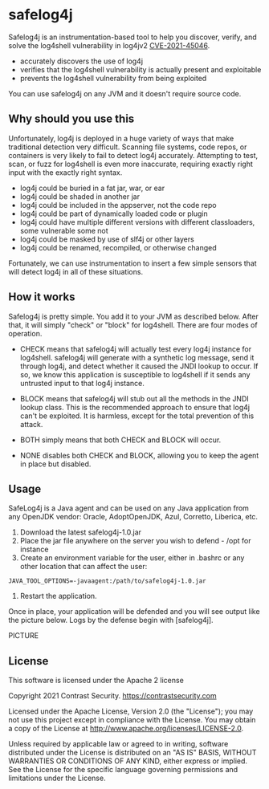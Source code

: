 # safelog4j

Safelog4j is an instrumentation-based tool to help you discover, verify, and solve the log4shell vulnerability in log4jv2 [CVE-2021-45046](https://cve.mitre.org/cgi-bin/cvename.cgi?name=CVE-2021-45046).

* accurately discovers the use of log4j
* verifies that the log4shell vulnerability is actually present and exploitable
* prevents the log4shell vulnerability from being exploited

You can use safelog4j on any JVM and it doesn't require source code.

## Why should you use this

Unfortunately, log4j is deployed in a huge variety of ways that make traditional detection very difficult. Scanning file systems, code repos, or containers is very likely to fail to detect log4j accurately. Attempting to test, scan, or fuzz for log4shell is even more inaccurate, requiring exactly right input with the exactly right syntax.

* log4j could be buried in a fat jar, war, or ear
* log4j could be shaded in another jar
* log4j could be included in the appserver, not the code repo
* log4j could be part of dynamically loaded code or plugin
* log4j could have multiple different versions with different classloaders, some vulnerable some not
* log4j could be masked by use of slf4j or other layers
* log4j could be renamed, recompiled, or otherwise changed

Fortunately, we can use instrumentation to insert a few simple sensors that will detect log4j in all of these situations.

## How it works

Safelog4j is pretty simple. You add it to your JVM as described below. After that, it will simply "check" or "block" for log4shell.  There are four modes of operation.

* CHECK means that safelog4j will actually test every log4j instance for log4shell. safelog4j will generate with a synthetic log message, send it through log4j, and detect whether it caused the JNDI lookup to occur.  If so, we know this application is susceptible to log4shell if it sends any untrusted input to that log4j instance.

* BLOCK means that safelog4j will stub out all the methods in the JNDI lookup class.  This is the recommended approach to ensure that log4j can't be exploited. It is harmless, except for the total prevention of this attack.

* BOTH simply means that both CHECK and BLOCK will occur.

* NONE disables both CHECK and BLOCK, allowing you to keep the agent in place but disabled.

## Usage

SafeLog4j is a Java agent and can be used on any Java application from any OpenJDK vendor: Oracle, AdoptOpenJDK, Azul, Corretto, Liberica, etc.

1. Download the latest safelog4j-1.0.jar
1. Place the jar file anywhere on the server you wish to defend - /opt for instance
1. Create an environment variable for the user, either in .bashrc or any other location that can affect the user:
  ```shell
  JAVA_TOOL_OPTIONS=-javaagent:/path/to/safelog4j-1.0.jar
  ```
1. Restart the application.

Once in place, your application will be defended and you will see output like the picture below. Logs by the defense begin with [safelog4j].

PICTURE

## License

This software is licensed under the Apache 2 license

Copyright 2021 Contrast Security. https://contrastsecurity.com

Licensed under the Apache License, Version 2.0 (the "License"); you may not use this project except in compliance with the License. You may obtain a copy of the License at http://www.apache.org/licenses/LICENSE-2.0.

Unless required by applicable law or agreed to in writing, software distributed under the License is distributed on an "AS IS" BASIS, WITHOUT WARRANTIES OR CONDITIONS OF ANY KIND, either express or implied. See the License for the specific language governing permissions and limitations under the License.
